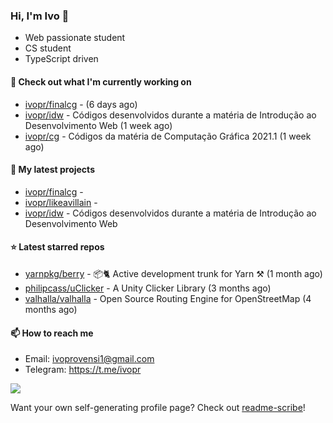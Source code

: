 ### Hi, I'm Ivo 👋

* Web passionate student
* CS student
* TypeScript driven

#### 👷 Check out what I'm currently working on

- [ivopr/finalcg](https://github.com/ivopr/finalcg) -  (6 days ago)
- [ivopr/idw](https://github.com/ivopr/idw) - Códigos desenvolvidos durante a matéria de Introdução ao Desenvolvimento Web (1 week ago)
- [ivopr/cg](https://github.com/ivopr/cg) - Códigos da matéria de Computação Gráfica 2021.1 (1 week ago)

#### 🌱 My latest projects

- [ivopr/finalcg](https://github.com/ivopr/finalcg) - 
- [ivopr/likeavillain](https://github.com/ivopr/likeavillain) - 
- [ivopr/idw](https://github.com/ivopr/idw) - Códigos desenvolvidos durante a matéria de Introdução ao Desenvolvimento Web

#### ⭐️ Latest starred repos

- [yarnpkg/berry](https://github.com/yarnpkg/berry) - 📦🐈 Active development trunk for Yarn ⚒ (1 month ago)
- [philipcass/uClicker](https://github.com/philipcass/uClicker) - A Unity Clicker Library (3 months ago)
- [valhalla/valhalla](https://github.com/valhalla/valhalla) - Open Source Routing Engine for OpenStreetMap (4 months ago)

#### 📫 How to reach me

- Email: [ivoprovensi1@gmail.com](mailto://ivoprovensi1@gmail.com)
- Telegram: https://t.me/ivopr

![](https://github-readme-stats.vercel.app/api/top-langs/?username=ivopr&layout=compact&theme=react)

Want your own self-generating profile page? Check out [readme-scribe](https://github.com/muesli/readme-scribe)!
